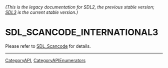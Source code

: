 ###### (This is the legacy documentation for SDL2, the previous stable version; [SDL3](https://wiki.libsdl.org/SDL3/) is the current stable version.)
# SDL_SCANCODE_INTERNATIONAL3

Please refer to [SDL_Scancode](SDL_Scancode) for details.

----
[CategoryAPI](CategoryAPI), [CategoryAPIEnumerators](CategoryAPIEnumerators)

